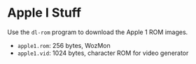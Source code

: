 Apple I Stuff
=============

Use the `dl-rom` program to download the Apple 1 ROM images.

- `apple1.rom`: 256 bytes, WozMon
- `apple1.vid`: 1024 bytes, character ROM for video generator
